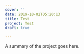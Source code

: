 ```yaml
---
cover: ''
date: 2019-10-02T05:20:13
title: Test
project: Test
draft: true

---
```

A summary of the project goes here.